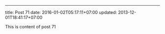 ---
title: Post 71
date: 2016-01-02T05:17:11+07:00
updated: 2013-12-01T18:41:17+07:00

This is content of post 71